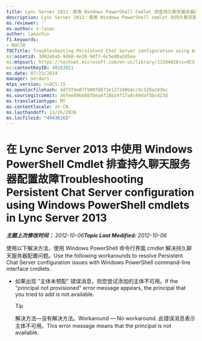 ```yaml
---
title: Lync Server 2013：使用 Windows PowerShell Cmdlet 排查持久聊天服务器配置故障
description: Lync Server 2013：使用 Windows PowerShell cmdlet 对持久聊天服务器配置进行故障排除。
ms.reviewer: ''
ms.author: v-lanac
author: lanachin
f1.keywords:
- NOCSH
TOCTitle: Troubleshooting Persistent Chat Server configuration using Windows PowerShell cmdlets
ms:assetid: 3d82eba5-9d68-4e30-9df7-6c5e8ba2d5ea
ms:mtpsurl: https://technet.microsoft.com/en-us/library/JJ204826(v=OCS.15)
ms:contentKeyID: 48183921
ms.date: 07/23/2014
manager: serdars
mtps_version: v=OCS.15
ms.openlocfilehash: 4d73f4e07f909f0872e127240b4cc9c329a243bc
ms.sourcegitcommit: 36fee89bb887bea4f18b19f17a8c69daf5bc423d
ms.translationtype: MT
ms.contentlocale: zh-CN
ms.lasthandoff: 11/26/2020
ms.locfileid: "49436165"
---
```

# <a name="troubleshooting-persistent-chat-server-configuration-using-windows-powershell-cmdlets-in-lync-server-2013"></a><span data-ttu-id="b574e-103">在 Lync Server 2013 中使用 Windows PowerShell Cmdlet 排查持久聊天服务器配置故障</span><span class="sxs-lookup"><span data-stu-id="b574e-103">Troubleshooting Persistent Chat Server configuration using Windows PowerShell cmdlets in Lync Server 2013</span></span>

<div data-xmlns="http://www.w3.org/1999/xhtml">

<div class="topic" data-xmlns="http://www.w3.org/1999/xhtml" data-msxsl="urn:schemas-microsoft-com:xslt" data-cs="https://msdn.microsoft.com/">

<div data-asp="https://msdn2.microsoft.com/asp">



</div>

<div id="mainSection">

<div id="mainBody"><span data-ttu-id="b574e-104">

<span> </span></span><span class="sxs-lookup"><span data-stu-id="b574e-104">

<span> </span></span></span>

<span data-ttu-id="b574e-105">_**主题上次修改时间：** 2012-10-06_</span><span class="sxs-lookup"><span data-stu-id="b574e-105">_**Topic Last Modified:** 2012-10-06_</span></span>

<span data-ttu-id="b574e-106">使用以下解决方法，使用 Windows PowerShell 命令行界面 cmdlet 解决持久聊天服务器配置问题。</span><span class="sxs-lookup"><span data-stu-id="b574e-106">Use the following workarounds to resolve Persistent Chat Server configuration issues with Windows PowerShell command-line interface cmdlets.</span></span>

  - <span data-ttu-id="b574e-107">如果出现 "主体未预配" 错误消息，则您尝试添加的主体不可用。</span><span class="sxs-lookup"><span data-stu-id="b574e-107">If the "principal not provisioned" error message appears, the principal that you tried to add is not available.</span></span>
    
    <div>
    

    > [!TIP]  
    > <span data-ttu-id="b574e-108">解决方法—没有解决方法。</span><span class="sxs-lookup"><span data-stu-id="b574e-108">Workaround — No workaround.</span></span> <span data-ttu-id="b574e-109">此错误消息表示主体不可用。</span><span class="sxs-lookup"><span data-stu-id="b574e-109">This error message means that the principal is not available.</span></span>

    
    <span data-ttu-id="b574e-110"></div>

</div>

<span> </span>

</div>

</div>

</span><span class="sxs-lookup"><span data-stu-id="b574e-110"></div>

</div>

<span> </span>

</div>

</div>

</span></span></div>

